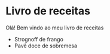 # Livro de receitas

Olá! Bem vindo ao meu livro de receitas

- Strognoff de frango
- Pavê doce de sobremesa



